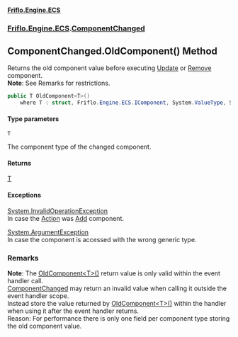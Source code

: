 #### [Friflo.Engine.ECS](index.md 'index')
### [Friflo.Engine.ECS](Friflo.Engine.ECS.md 'Friflo.Engine.ECS').[ComponentChanged](ComponentChanged.md 'Friflo.Engine.ECS.ComponentChanged')

## ComponentChanged.OldComponent<T>() Method

Returns the old component value before executing [Update](ComponentChangedAction.md#Friflo.Engine.ECS.ComponentChangedAction.Update 'Friflo.Engine.ECS.ComponentChangedAction.Update')
or [Remove](ComponentChangedAction.md#Friflo.Engine.ECS.ComponentChangedAction.Remove 'Friflo.Engine.ECS.ComponentChangedAction.Remove') component.<br/><b>Note</b>: See Remarks for restrictions.

```csharp
public T OldComponent<T>()
    where T : struct, Friflo.Engine.ECS.IComponent, System.ValueType, System.ValueType;
```
#### Type parameters

<a name='Friflo.Engine.ECS.ComponentChanged.OldComponent_T_().T'></a>

`T`

The component type of the changed component.

#### Returns
[T](ComponentChanged.OldComponent_T_().md#Friflo.Engine.ECS.ComponentChanged.OldComponent_T_().T 'Friflo.Engine.ECS.ComponentChanged.OldComponent<T>().T')

#### Exceptions

[System.InvalidOperationException](https://docs.microsoft.com/en-us/dotnet/api/System.InvalidOperationException 'System.InvalidOperationException')  
In case the [Action](ComponentChanged.Action.md 'Friflo.Engine.ECS.ComponentChanged.Action') was [Add](ComponentChangedAction.md#Friflo.Engine.ECS.ComponentChangedAction.Add 'Friflo.Engine.ECS.ComponentChangedAction.Add') component.

[System.ArgumentException](https://docs.microsoft.com/en-us/dotnet/api/System.ArgumentException 'System.ArgumentException')  
In case the component is accessed with the wrong generic type.

### Remarks
<b>Note</b>:
            The [OldComponent&lt;T&gt;()](ComponentChanged.OldComponent_T_().md 'Friflo.Engine.ECS.ComponentChanged.OldComponent<T>()') return value is only valid within the event handler call.<br/>[ComponentChanged](ComponentChanged.md 'Friflo.Engine.ECS.ComponentChanged') may return an invalid value when calling it outside the event handler scope.<br/>
            Instead store the value returned by [OldComponent&lt;T&gt;()](ComponentChanged.OldComponent_T_().md 'Friflo.Engine.ECS.ComponentChanged.OldComponent<T>()') within the handler when using it after the event handler returns.<br/>
            Reason: For performance there is only one field per component type storing the old component value.<br/>